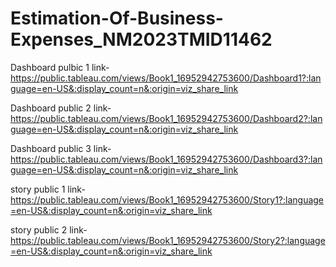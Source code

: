 # Estimation-Of-Business-Expenses_NM2023TMID11462
Dashboard pulbic 1 link-https://public.tableau.com/views/Book1_16952942753600/Dashboard1?:language=en-US&:display_count=n&:origin=viz_share_link

Dashboard public 2 link-https://public.tableau.com/views/Book1_16952942753600/Dashboard2?:language=en-US&:display_count=n&:origin=viz_share_link

Dashboard public 3 link-https://public.tableau.com/views/Book1_16952942753600/Dashboard3?:language=en-US&:display_count=n&:origin=viz_share_link

story public 1 link-https://public.tableau.com/views/Book1_16952942753600/Story1?:language=en-US&:display_count=n&:origin=viz_share_link

story public 2 link-https://public.tableau.com/views/Book1_16952942753600/Story2?:language=en-US&:display_count=n&:origin=viz_share_link
